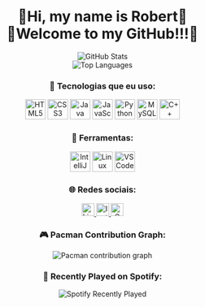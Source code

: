 <!-- Título e boas-vindas -->
<h1 align="center">👾Hi, my name is Robert👾<br>👾Welcome to my GitHub!!!👾</h1>

<!-- GitHub Stats e Most Used Languages -->
<p align="center">
  <img src="https://github-readme-stats.vercel.app/api?username=Robert-art-full&show_icons=true&theme=tokyonight" alt="GitHub Stats">
  <br>
  <img src="https://github-readme-stats.vercel.app/api/top-langs/?username=Robert-art-full&layout=compact&theme=tokyonight" alt="Top Languages">
</p>

<!-- Tecnologias que você usa -->
<h3 align="center">🚀 Tecnologias que eu uso:</h3>
<p align="center">
  <img src="https://cdn.jsdelivr.net/gh/devicons/devicon/icons/html5/html5-original.svg" height="40" alt="HTML5" />
  <img src="https://cdn.jsdelivr.net/gh/devicons/devicon/icons/css3/css3-original.svg" height="40" alt="CSS3" />
  <img src="https://cdn.jsdelivr.net/gh/devicons/devicon/icons/java/java-original.svg" height="40" alt="Java" />
  <img src="https://cdn.jsdelivr.net/gh/devicons/devicon/icons/javascript/javascript-plain.svg" height="40" alt="JavaScript" />
  <img src="https://cdn.jsdelivr.net/gh/devicons/devicon/icons/python/python-original.svg" height="40" alt="Python" />
  <img src="https://cdn.jsdelivr.net/gh/devicons/devicon/icons/mysql/mysql-original.svg" height="40" alt="MySQL" />
  <img src="https://cdn.jsdelivr.net/gh/devicons/devicon/icons/cplusplus/cplusplus-original.svg" height="40" alt="C++" />
</p>

<!-- Ferramentas -->
<h3 align="center">🧰 Ferramentas:</h3>
<p align="center">
  <img src="https://cdn.jsdelivr.net/gh/devicons/devicon/icons/intellij/intellij-original.svg" height="40" alt="IntelliJ" />
  <img src="https://cdn.jsdelivr.net/gh/devicons/devicon/icons/linux/linux-original.svg" height="40" alt="Linux" />
  <img src="https://cdn.jsdelivr.net/gh/devicons/devicon/icons/vscode/vscode-original.svg" height="40" alt="VSCode" />
</p>

<!-- Redes sociais -->
<h3 align="center">🌐 Redes sociais:</h3>
<p align="center">
  <a href="https://linkedin.com/in/seu-usuario" target="_blank">
    <img src="https://img.shields.io/static/v1?message=LinkedIn&logo=linkedin&label=&color=0077B5&logoColor=white&labelColor=&style=flat" height="25" alt="LinkedIn">
  </a>
  <a href="https://instagram.com/seu-usuario" target="_blank">
    <img src="https://img.shields.io/static/v1?message=Instagram&logo=instagram&label=&color=E4405F&logoColor=white&labelColor=&style=flat" height="25" alt="Instagram">
  </a>
  <a href="mailto:seuemail@gmail.com">
    <img src="https://img.shields.io/static/v1?message=Gmail&logo=gmail&label=&color=D14836&logoColor=white&labelColor=&style=flat" height="25" alt="Gmail">
  </a>
</p>

<!-- Pacman Contribution Graph -->
<h3 align="center">🎮 Pacman Contribution Graph:</h3>
<p align="center">
  <picture>
    <source media="(prefers-color-scheme: dark)" srcset="https://raw.githubusercontent.com/Robert-art-full/Robert-art-full/output/pacman-contribution-graph-dark.svg">
    <source media="(prefers-color-scheme: light)" srcset="https://raw.githubusercontent.com/Robert-art-full/Robert-art-full/output/pacman-contribution-graph.svg">
    <img alt="Pacman contribution graph" src="https://raw.githubusercontent.com/Robert-art-full/Robert-art-full/output/pacman-contribution-graph.svg">
  </picture>
</p>

<!-- Spotify Recently Played -->
<h3 align="center">🎵 Recently Played on Spotify:</h3>
<p align="center">
  <img src="https://spotify-recently-played-readme.vercel.app/api?count=5" alt="Spotify Recently Played">
</p>
